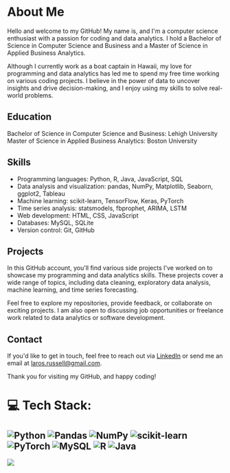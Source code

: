 # About Me
Hello and welcome to my GitHub! My name is, and I'm a computer science enthusiast with a passion for coding and data analytics. I hold a Bachelor of Science in Computer Science and Business and a Master of Science in Applied Business Analytics.

Although I currently work as a boat captain in Hawaii, my love for programming and data analytics has led me to spend my free time working on various coding projects. I believe in the power of data to uncover insights and drive decision-making, and I enjoy using my skills to solve real-world problems.

## Education
Bachelor of Science in Computer Science and Business: Lehigh University
Master of Science in Applied Business Analytics: Boston University

## Skills
* Programming languages: Python, R, Java, JavaScript, SQL
* Data analysis and visualization: pandas, NumPy, Matplotlib, Seaborn, ggplot2, Tableau
* Machine learning: scikit-learn, TensorFlow, Keras, PyTorch
* Time series analysis: statsmodels, fbprophet, ARIMA, LSTM
* Web development: HTML, CSS, JavaScript
* Databases: MySQL, SQLite
* Version control: Git, GitHub

## Projects
In this GitHub account, you'll find various side projects I've worked on to showcase my programming and data analytics skills. These projects cover a wide range of topics, including data cleaning, exploratory data analysis, machine learning, and time series forecasting.

Feel free to explore my repositories, provide feedback, or collaborate on exciting projects. I am also open to discussing job opportunities or freelance work related to data analytics or software development.

## Contact
If you'd like to get in touch, feel free to reach out via [LinkedIn](https://linkedin.com/in/russell-laros) or send me an email at laros.russell@gmail.com.

Thank you for visiting my GitHub, and happy coding! 

# 💻 Tech Stack:
![Python](https://img.shields.io/badge/python-3670A0?style=for-the-badge&logo=python&logoColor=ffdd54) ![Pandas](https://img.shields.io/badge/pandas-%23150458.svg?style=for-the-badge&logo=pandas&logoColor=white) ![NumPy](https://img.shields.io/badge/numpy-%23013243.svg?style=for-the-badge&logo=numpy&logoColor=white) ![scikit-learn](https://img.shields.io/badge/scikit--learn-%23F7931E.svg?style=for-the-badge&logo=scikit-learn&logoColor=white) ![PyTorch](https://img.shields.io/badge/pytorch-navy.svg?style=for-the-badge&logo=pytorch&logoColor=white) ![MySQL](https://img.shields.io/badge/mysql-%2300f.svg?style=for-the-badge&logo=mysql&logoColor=white) ![R](https://img.shields.io/badge/r-%23276DC3.svg?style=for-the-badge&logo=r&logoColor=white) ![Java](https://img.shields.io/badge/java-%23ED8B00.svg?style=for-the-badge&logo=java&logoColor=white)
---
[![](https://visitcount.itsvg.in/api?id=russell-laros&icon=0&color=0)](https://visitcount.itsvg.in)
